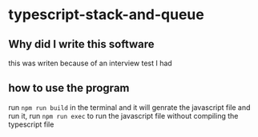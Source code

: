 # typescript-stack-and-queue

## Why did I write this software
this was writen because of an interview test I had

## how to use the program

run `npm run build` in the terminal and it will genrate the javascript file and run it,
run `npm run exec` to run the javascript file without compiling the typescript file
